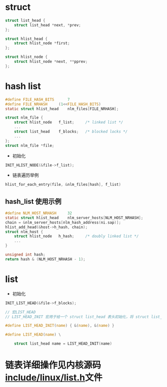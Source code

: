 # struct
```c
struct list_head {
	struct list_head *next, *prev;
};

struct hlist_head {
	struct hlist_node *first;
};

struct hlist_node {
	struct hlist_node *next, **pprev;
};
```
# hash list
```c
#define FILE_HASH_BITS		7
#define FILE_NRHASH		(1<<FILE_HASH_BITS)
static struct hlist_head	nlm_files[FILE_NRHASH];

struct nlm_file {
	struct hlist_node	f_list;		/* linked list */
	...
	struct list_head	f_blocks;	/* blocked locks */
	...
};
struct nlm_file	*file;
```
- 初始化
```c
INIT_HLIST_NODE(&file->f_list);
```
- 链表遍历举例
```c
hlist_for_each_entry(file, &nlm_files[hash], f_list)
```
## hash_list 使用示例
```c
#define NLM_HOST_NRHASH		32
static struct hlist_head	nlm_server_hosts[NLM_HOST_NRHASH];
chain = &nlm_server_hosts[nlm_hash_address(ni.sap)];
hlist_add_head(&host->h_hash, chain);
struct nlm_host {
	struct hlist_node	h_hash;		/* doubly linked list */
	...
}

unsigned int hash;
return hash & (NLM_HOST_NRHASH - 1);
```

# list
- 初始化
```c
INIT_LIST_HEAD(&file->f_blocks);

// 宏LIST_HEAD
// LIST_HEAD_INIT 宏用于给一个 struct list_head 表头初始化，将 struct list_head 的 prev 和 next 成员都指向它自己。

#define LIST_HEAD_INIT(name) { &(name), &(name) }

#define LIST_HEAD(name) \

    struct list_head name = LIST_HEAD_INIT(name)
```
# 链表详细操作见内核源码[include/linux/list.h](https://github.com/torvalds/linux/blob/master/include/linux/list.h)文件
